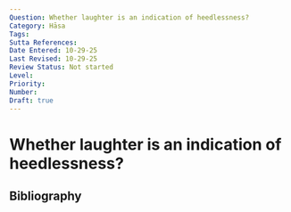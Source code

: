 ```yaml
---
Question: Whether laughter is an indication of heedlessness?
Category: Hāsa
Tags: 
Sutta References: 
Date Entered: 10-29-25
Last Revised: 10-29-25
Review Status: Not started
Level: 
Priority: 
Number: 
Draft: true
---
```


# Whether laughter is an indication of heedlessness?

## Bibliography

<!-- 

Notes:



-->